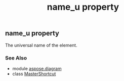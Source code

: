 ﻿---
title: name_u property
second_title: Aspose.Diagram for Python via .NET API References
description: 
type: docs
weight: 80
url: /python-net/aspose.diagram/mastershortcut/name_u/
is_root: false
---

## name_u property


The universal name of the element.

### See Also
* module [aspose.diagram](../../)
* class [MasterShortcut](/diagram/python-net/aspose.diagram/mastershortcut)
